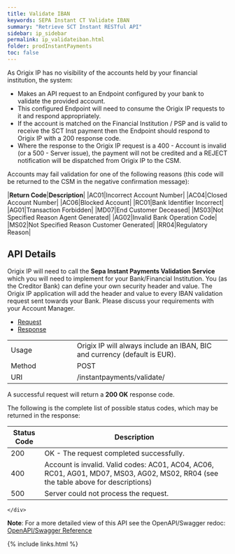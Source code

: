 ```yaml
---
title: Validate IBAN
keywords: SEPA Instant CT Validate IBAN
summary: "Retrieve SCT Instant RESTful API"
sidebar: ip_sidebar
permalink: ip_validateiban.html
folder: prodInstantPayments
toc: false
---
```


As Origix IP has no visibility of the accounts held by your financial institution, the system:

* Makes an API request to an Endpoint configured by your bank to validate the provided account.
* This configured Endpoint will need to consume the Origix IP requests to it and respond appropriately.
* If the account is matched on the Financial Institution / PSP and is valid to receive the SCT Inst payment then the Endpoint should respond to Origix IP with a 200 response code.
* Where the response to the Origix IP request is a 400 - Account is invalid (or a 500 - Server issue), the payment will not be credited and a REJECT notification will be dispatched from Origix IP to the CSM.

Accounts may fail validation for one of the following reasons (this code will be returned to the CSM in the negative confirmation message):

|**Return Code**|**Description**|
|AC01|Incorrect Account Number|
|AC04|Closed Account Number|
|AC06|Blocked Account|
|RC01|Bank Identifier Incorrect|
|AG01|Transaction Forbidden|
|MD07|End Customer Deceased|
|MS03|Not Specified Reason Agent Generated|
|AG02|Invalid Bank Operation Code|
|MS02|Not Specified Reason Customer Generated|
|RR04|Regulatory Reason|

## API Details

Origix IP will need to call the <b>Sepa Instant Payments Validation Service</b> which you will need to implement for your Bank/Financial Institution.
You (as the Creditor Bank) can define your own security header and value. The Origix IP application will add the header and value to every IBAN validation request sent towards your Bank. Please discuss your requirements with your Account Manager.

<ul id="profileTabs" class="nav nav-tabs">
    <li class="active"><a href="#profile" data-toggle="tab">Request</a></li>
    <li><a href="#about" data-toggle="tab">Response</a></li>
   
</ul>
  <div class="tab-content">
<div role="tabpanel" class="tab-pane active" id="profile">


  <table>
<colgroup>
<col width="30%" />
<col width="90%" />
</colgroup>

<tbody>
<tr>
<td markdown="span">Usage</td>
<td markdown="span">Origix IP will always include an IBAN, BIC and currency (default is EUR).</td>
</tr>
<tr>
<td markdown="span">Method</td>
<td markdown="span"><span class="label label-info">POST </span>
</td>
</tr>
<tr>
<td markdown="span">URI</td>
<td markdown="span">/instantpayments/validate/
</td>
</tr>
</tbody>
</table>



</div>

<div role="tabpanel" class="tab-pane" id="about">
<p>A successful request will return a <b>200 OK</b> response code.</p>
<p>The following is the complete list of possible status codes, which may be returned in the response:</p>
      
      
<table>
<colgroup>
<col width="10%" />
<col width="70%" />
</colgroup>
<thead>
<tr class="header">
<th>Status Code</th>
<th>Description</th>
</tr>
</thead>
<tbody>
<tr>
<td markdown="span">200</td>
<td markdown="span">OK - The request completed successfully.</td>
</tr>
<tr>
<td markdown="span">400</td>
<td markdown="span">Account is invalid. Valid codes: AC01, AC04, AC06, RC01, AG01, MD07, MS03, AG02, MS02, RR04 (see the table above for descriptions)
</td>
</tr>
<tr>
<td markdown="span">500</td>
<td markdown="span">Server could not process the request.
</td>
</tr>
</tbody>
</table>
      
    
    
    </div>


</div>

<p><b>Note</b>: For a more detailed view of this API see the OpenAPI/Swagger redoc: <a href="https://docs.sentenialtest.com/sip-docs/redoc.html?url=/sip-docs/SIP_REST_Endpoints.json#operation/GetInstantPaymentsUsingGET" target = "_blank"><i class="fa fa-cogs"></i> OpenAPI/Swagger Reference</a> </p>


{% include links.html %}
